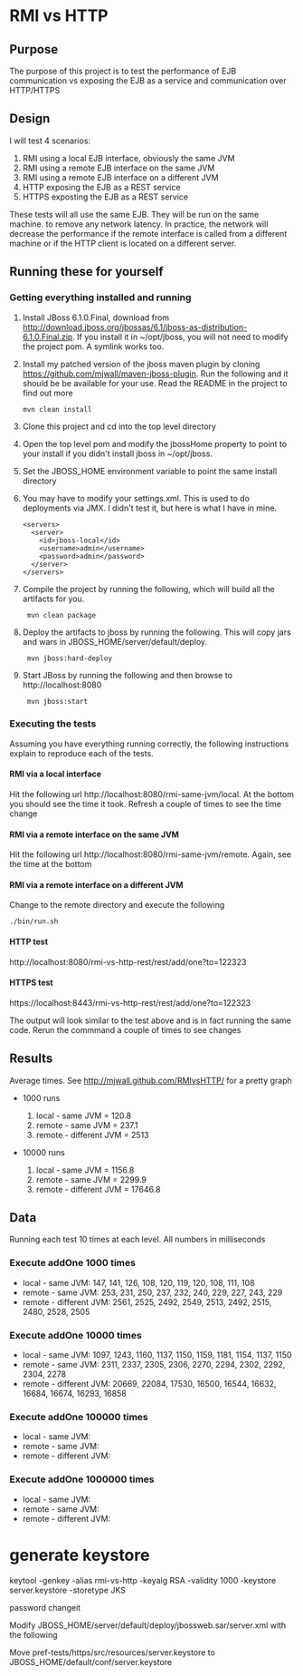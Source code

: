 # RMI vs HTTP

## Purpose
The purpose of this project is to test the performance of EJB communication vs
exposing the EJB as a service and communication over HTTP/HTTPS

## Design
I will test 4 scenarios:

1.  RMI using a local EJB interface, obviously the same JVM
2.  RMI using a remote EJB interface on the same JVM
3.  RMI using a remote EJB interface on a different JVM
3.  HTTP exposing the EJB as a REST service
4.  HTTPS exposting the EJB as a REST service

These tests will all use the same EJB.  They will be run on the same machine.
to remove any network latency.  In practice, the network will decrease the
performance if the remote interface is called from a different machine or if
the HTTP client is located on a different server.

## Running these for yourself

### Getting everything installed and running

1.  Install JBoss 6.1.0.Final, download from http://download.jboss.org/jbossas/6.1/jboss-as-distribution-6.1.0.Final.zip.
If you install it in ~/opt/jboss, you will not need to modify the project pom.  A symlink works too.
1.  Install my patched version of the jboss maven plugin by cloning https://github.com/mjwall/maven-jboss-plugin.  Run the following and it should be be available for your use.  Read the README in the project to find out more 
 
        mvn clean install

1.  Clone this project and cd into the top level directory
1.  Open the top level pom and modify the jbossHome property to point to your install if you didn't install jboss in 
~/opt/jboss.
1.  Set the JBOSS_HOME environment variable to point the same install directory
1.  You may have to modify your settings.xml.  This is used to do deployments via JMX.  I didn't test it, but here is what I have in mine.

        <servers>
          <server>
            <id>jboss-local</id>
            <username>admin</username>
            <password>admin</password>
          </server>
        </servers>
    
1. Compile the project by running the following, which will build all the artifacts for you.

        mvn clean package
    
1. Deploy the artifacts to jboss by running the following.  This will copy jars and wars in JBOSS_HOME/server/default/deploy.

        mvn jboss:hard-deploy
    
1. Start JBoss by running the following and then browse to http://localhost:8080 

        mvn jboss:start

### Executing the tests

Assuming you have everything running correctly, the following instructions explain to reproduce each of the tests.

#### RMI via a local interface

Hit the following url http://localhost:8080/rmi-same-jvm/local.  At the bottom you should see the time it took.  Refresh a couple of times to see the time change

#### RMI via a remote interface on the same JVM

Hit the following url http://localhost:8080/rmi-same-jvm/remote.  Again, see the time at the bottom

#### RMI via a remote interface on a different JVM

Change to the remote directory and execute the following

    ./bin/run.sh
    
#### HTTP test
http://localhost:8080/rmi-vs-http-rest/rest/add/one?to=122323

#### HTTPS test
https://localhost:8443/rmi-vs-http-rest/rest/add/one?to=122323
    
The output will look similar to the test above and is in fact running the same code.  Rerun the commmand a couple of times 
to see changes

## Results

Average times.  See http://mjwall.github.com/RMIvsHTTP/ for a pretty graph

* 1000 runs
    1. local - same JVM       = 120.8
    2. remote - same JVM      = 237.1
    3. remote - different JVM = 2513
    
* 10000 runs
    1. local - same JVM       = 1156.8
    2. remote - same JVM      = 2299.9
    3. remote - different JVM = 17646.8


## Data

Running each test 10 times at each level.  All numbers in milliseconds

### Execute addOne 1000 times

* local - same JVM: 147, 141, 126, 108, 120, 119, 120, 108, 111, 108
* remote - same JVM: 253, 231, 250, 237, 232, 240, 229, 227, 243, 229
* remote - different JVM: 2561, 2525, 2492, 2549, 2513, 2492, 2515, 2480, 2528, 2505

### Execute addOne 10000 times

* local - same JVM:  1097, 1243, 1160, 1137, 1150, 1159, 1181, 1154, 1137, 1150
* remote - same JVM: 2311, 2337, 2305, 2306, 2270, 2294, 2302, 2292, 2304, 2278
* remote - different JVM: 20669, 22084, 17530, 16500, 16544, 16632, 16684, 16674, 16293, 16858

### Execute addOne 100000 times

* local - same JVM:
* remote - same JVM:
* remote - different JVM:

### Execute addOne 1000000 times

* local - same JVM:
* remote - same JVM:
* remote - different JVM:

# generate keystore
keytool -genkey -alias rmi-vs-http -keyalg RSA -validity 1000 -keystore server.keystore -storetype JKS

password changeit

Modify JBOSS_HOME/server/default/deploy/jbossweb.sar/server.xml with the following
      <!-- SSL/TLS Connector configuration using the admin devl guide keystore
      -->
      <Connector protocol="HTTP/1.1" SSLEnabled="true"
           port="${jboss.web.https.port}" address="${jboss.bind.address}"
           scheme="https" secure="true" clientAuth="false"
           keystoreFile="${jboss.server.home.dir}/conf/server.keystore"
           keystorePass="changeit" sslProtocol = "TLS" />

Move pref-tests/https/src/resources/server.keystore to JBOSS_HOME/default/conf/server.keystore
